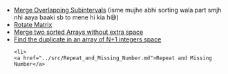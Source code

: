 <ul>
<li>
    <a href="https://leetcode.com/problems/merge-intervals/submissions/843331458/">Merge Overlapping Subintervals</a> (isme mujhe abhi sorting wala part smjh nhi aaya baaki sb to mene hi kia h😅)
  </li>
  <li>
    <a href="https://leetcode.com/problems/rotate-image/submissions/842628613/">Rotate Matrix</a>
  </li>
  <li>
    <a href="https://leetcode.com/problems/merge-sorted-array/submissions/841953452/">Merge two sorted Arrays without extra space</a>
  </li>
    
  <li>
    <a href="https://leetcode.com/problems/find-the-duplicate-number/submissions/841964942/">Find the duplicate in an array of N+1 integers space</a>
  </li>
    
    <li>
    <a href="../src/Repeat_and_Missing_Number.md">Repeat and Missing Number</a>
  </li>
  
</ul>


